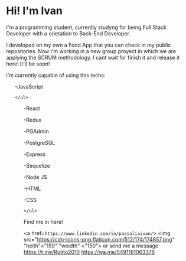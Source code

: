 <h1>Hi! I'm Ivan</h1>
I'm a programming student, currently studyng for being Full Stack Developer with a orietation to Back-End Developer.

I developed on my own a Food App that you can check in my public repositories. Now i'm working in a new group proyect in which we are applying the SCRUM methodology. I cant wait for finish it and release it here! It'll be soon!

i'm currently capable of using this techs:

<ul>
    -JavaScript 
    
    </ul>

<ul>
    -React </ul>

<ul>
    -Redux </ul>

<ul>
    -PGAdmin </ul>

<ul>
    -PostgreSQL </ul>

<ul>
    -Express </ul>

<ul>
    -Sequelize </ul>

<ul>
    -Node JS </ul>

<ul>
    -HTML </ul>

<ul>
    -CSS 
    
    </ul>


Find me in here! 

<a href=`https://www.linkedin.com/in/passaliaivan/`> <img src="https://cdn-icons-png.flaticon.com/512/174/174857.png" "heith"="150" "weidth" ="150"></img></a>
    or send me a message
<a>https://t.me/Rutito2010</a>
<a>https://wa.me/5491161063376</a>
